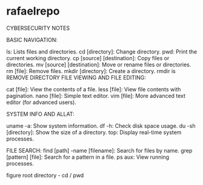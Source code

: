 # rafaelrepo
CYBERSECURITY NOTES

BASIC NAVIGATION:

ls: Lists files and directories.
cd [directory]: Change directory.
pwd: Print the current working directory.
cp [source] [destination]: Copy files or directories.
mv [source] [destination]: Move or rename files or directories.
rm [file]: Remove files.
mkdir [directory]: Create a directory.
rmdir is REMOVE DIRECTORY
FILE VIEWING AND FILE EDITING:

cat [file]: View the contents of a file.
less [file]: View file contents with pagination.
nano [file]: Simple text editor.
vim [file]: More advanced text editor (for advanced users).

SYSTEM INFO AND ALLAT:

uname -a: Show system information.
df -h: Check disk space usage.
du -sh [directory]: Show the size of a directory.
top: Display real-time system processes.

FILE SEARCH:
find [path] -name [filename]: Search for files by name.
grep [pattern] [file]: Search for a pattern in a file.
ps aux: View running processes.

figure root directory - cd / pwd


